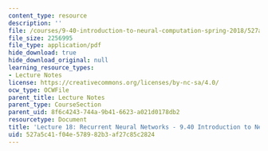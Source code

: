 ```yaml
---
content_type: resource
description: ''
file: /courses/9-40-introduction-to-neural-computation-spring-2018/527a5c41f04e578982b3af27c85c2824_MIT9_40S18_Lec18.pdf
file_size: 2256995
file_type: application/pdf
hide_download: true
hide_download_original: null
learning_resource_types:
- Lecture Notes
license: https://creativecommons.org/licenses/by-nc-sa/4.0/
ocw_type: OCWFile
parent_title: Lecture Notes
parent_type: CourseSection
parent_uid: 8f6c4243-744a-9b41-6623-a021d0178db2
resourcetype: Document
title: 'Lecture 18: Recurrent Neural Networks - 9.40 Introduction to Neural Computation'
uid: 527a5c41-f04e-5789-82b3-af27c85c2824
---
```

